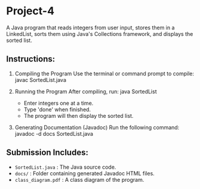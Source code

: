 # Project-4
A Java program that reads integers from user input, stores them in a LinkedList, sorts them using Java's Collections framework, and displays the sorted list.

Instructions:
-------------

1. Compiling the Program
   Use the terminal or command prompt to compile:
       javac SortedList.java

2. Running the Program
   After compiling, run:
       java SortedList

   - Enter integers one at a time.
   - Type 'done' when finished.
   - The program will then display the sorted list.

3. Generating Documentation (Javadoc)
   Run the following command:
       javadoc -d docs SortedList.java

Submission Includes:
--------------------
- `SortedList.java` : The Java source code.
- `docs/` : Folder containing generated Javadoc HTML files.
- `class_diagram.pdf` : A class diagram of the program.


